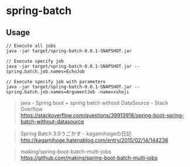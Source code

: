 # spring-batch

## Usage

```
// Execute all jobs
java -jar target/spring-batch-0.0.1-SNAPSHOT.jar

// Execute specify job
java -jar target/spring-batch-0.0.1-SNAPSHOT.jar --spring.batch.job.names=EchoJob

// Execute specify job with parameters
java -jar target/spring-batch-0.0.1-SNAPSHOT.jar --spring.batch.job.names=ArgumentJob -name=xshoji
```


> java - Spring boot + spring batch without DataSource - Stack Overflow  
> https://stackoverflow.com/questions/39913918/spring-boot-spring-batch-without-datasource

> Spring Batch 3.0うごかす - kagamihogeの日記  
> http://kagamihoge.hatenablog.com/entry/2015/02/14/144238

> making/spring-boot-batch-multi-jobs  
> https://github.com/making/spring-boot-batch-multi-jobs

